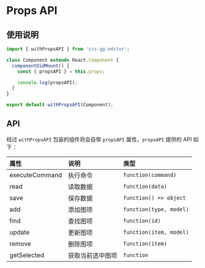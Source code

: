 # Props API

## 使用说明

```jsx
import { withPropsAPI } from 'ccs-gg-editor';

class Component extends React.Component {
  componentDidMount() {
    const { propsAPI } = this.props;

    console.log(propsAPI);
  }
}

export default withPropsAPI(Component);
```

## API

经过 `withPropsAPI` 包装的组件将会自带 `propsAPI` 属性，`propsAPI` 提供的 API 如下：

| 属性 | 说明 | 类型 |
| :--- | :--- | :--- |
| executeCommand | 执行命令 | `function(command)` |
| read | 读取数据 | `function(data)` |
| save | 保存数据 | `function() => object` |
| add | 添加图项 | `function(type, model)` |
| find | 查找图项 | `function(id)` |
| update | 更新图项 | `function(item, model)` |
| remove | 删除图项 | `function(item)` |
| getSelected | 获取当前选中图项 | `function` |
